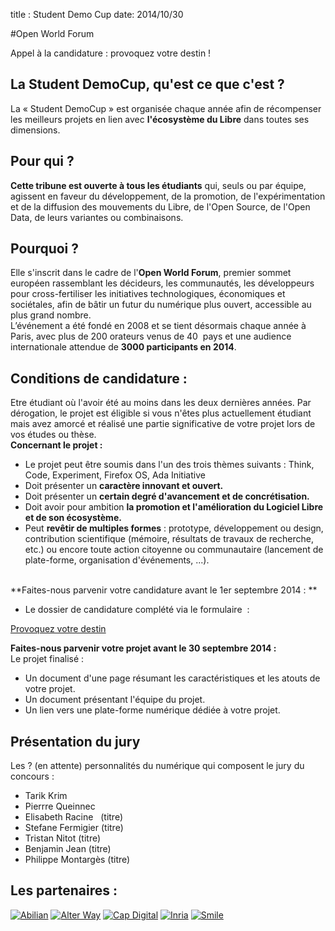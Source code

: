 title : Student Demo Cup
date: 2014/10/30

#Open World Forum

Appel à la candidature :  provoquez votre destin !


## La Student DemoCup, qu'est ce que c'est ?

La « Student DemoCup » est organisée chaque année afin de récompenser les meilleurs projets en lien avec **l'écosystème du Libre** dans toutes ses dimensions.

## Pour qui ?

**Cette tribune est ouverte à tous les étudiants** qui, seuls ou par équipe, agissent en faveur du développement, de la promotion, de l'expérimentation et de la diffusion des mouvements du Libre, de l'Open Source, de l'Open Data, de leurs variantes ou combinaisons.

## Pourquoi ?

Elle s'inscrit dans le cadre de l'**Open World Forum**, premier sommet européen rassemblant les décideurs, les communautés, les développeurs pour cross-fertiliser les initiatives technologiques, économiques et sociétales, afin de bâtir un futur du numérique plus ouvert, accessible au plus grand nombre. <br>
L’événement a été fondé en 2008 et se tient désormais chaque année à Paris, avec plus de 200 orateurs venus de 40  pays et une audience internationale attendue de **3000 participants en 2014**. 

## Conditions de candidature :

Etre étudiant où l'avoir été au moins dans les deux dernières années. Par dérogation, le projet est éligible si vous n'êtes plus actuellement étudiant mais avez amorcé et réalisé une partie significative de votre projet lors de vos études ou thèse. <br>
**Concernant le projet :** <br>

- Le projet peut être soumis dans l'un des trois thèmes suivants : Think, Code, Experiment, Firefox OS, Ada Initiative
- Doit présenter un **caractère innovant et ouvert.**
- Doit présenter un **certain degré d'avancement et de concrétisation.**
- Doit avoir pour ambition **la promotion et l'amélioration du Logiciel Libre et de son écosystème.**
- Peut **revêtir de multiples formes** : prototype, développement ou design, contribution scientifique (mémoire, résultats de travaux de recherche, etc.) ou encore toute action citoyenne ou communautaire (lancement de plate-forme, organisation d'événements, ...).  <br><br>

**Faites-nous parvenir votre candidature avant le 1er septembre 2014 : ** <br>

- Le dossier de candidature complété via le formulaire  :&nbsp;

<a href="/sdc">Provoquez votre destin</a>

	
**Faites-nous parvenir votre projet avant le 30 septembre 2014 :**  <br>
Le projet finalisé : <br>

- Un document d'une page résumant les caractéristiques et les atouts de votre projet.
- Un document présentant l'équipe du projet.
- Un lien vers une plate-forme numérique dédiée à votre projet.

## Présentation du jury

Les ? (en attente) personnalités du numérique qui composent le jury du concours :

- Tarik Krim
- Pierrre Queinnec
- Elisabeth Racine   (titre)
- Stefane Fermigier (titre)
- Tristan Nitot (titre)
- Benjamin Jean (titre)
- Philippe Montargès (titre)

## Les partenaires : 


<a href="/{{ lang }}/partners/#abilian" class="hidden-xs"><img alt='Abilian'
    src="/static/pictures/partners/abilian_logosponsors.png"/></a>
<a href="/{{ lang }}/partners/#alter way"><img alt="Alter Way"
    src="/static/pictures/partners/logo_aw_rvb_copie-orga.png"/></a>
<a href="/{{ lang }}/partners/#cap" class="hidden-xs"><img alt="Cap Digital"
    src="/static/pictures/partners/cap_digital_logosponsors.jpg"/></a>
<a href="/{{ lang }}/partners/#inria" class="hidden-xs"><img alt="Inria"
    src="/static/pictures/partners/INRIA_logoSponsor.jpg"/></a>
<a href="/{{ lang }}/partners/#smile" class="hidden-xs"><img alt="Smile"
    src="/static/pictures/partners/Smile_logoSponsor.png"/></a>


